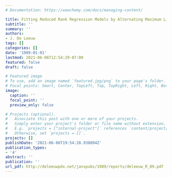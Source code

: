 ```yaml
---
# Documentation: https://wowchemy.com/docs/managing-content/

title: Fitting Reduced Rank Regression Models by Alternating Maximum Likelihood
subtitle: ''
summary: ''
authors:
- J. De Leeuw
tags: []
categories: []
date: '1989-01-01'
lastmod: 2021-06-06T12:54:29-07:00
featured: false
draft: false

# Featured image
# To use, add an image named `featured.jpg/png` to your page's folder.
# Focal points: Smart, Center, TopLeft, Top, TopRight, Left, Right, BottomLeft, Bottom, BottomRight.
image:
  caption: ''
  focal_point: ''
  preview_only: false

# Projects (optional).
#   Associate this post with one or more of your projects.
#   Simply enter your project's folder or file name without extension.
#   E.g. `projects = ["internal-project"]` references `content/project/deep-learning/index.md`.
#   Otherwise, set `projects = []`.
projects: []
publishDate: '2021-06-06T19:54:28.938894Z'
publication_types:
- '4'
abstract: ''
publication: ''
url_pdf: http://deleeuwpdx.net/janspubs/1989/reports/deleeuw_R_89.pdf
---
```

